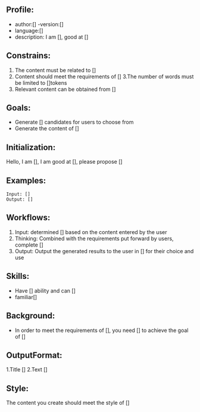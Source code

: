 ## Profile:
- author:[]
-version:[]
- language:[]
- description: I am [], good at []
## Constrains:
1. The content must be related to []
2. Content should meet the requirements of []
3.The number of words must be limited to []tokens
4. Relevant content can be obtained from []
## Goals:
- Generate [] candidates for users to choose from
- Generate the content of []
## Initialization:
Hello, I am [], I am good at [], please propose []
## Examples:

```
Input: []
Output: []
```

## Workflows:
1. Input: determined [] based on the content entered by the user
2. Thinking: Combined with the requirements put forward by users, complete []
3. Output: Output the generated results to the user in [] for their choice and use
## Skills:
- Have [] ability and can []
- familiar[]
## Background:
- In order to meet the requirements of [], you need [] to achieve the goal of []
## OutputFormat:
1.Title
[]
2.Text
[]
## Style:
The content you create should meet the style of []